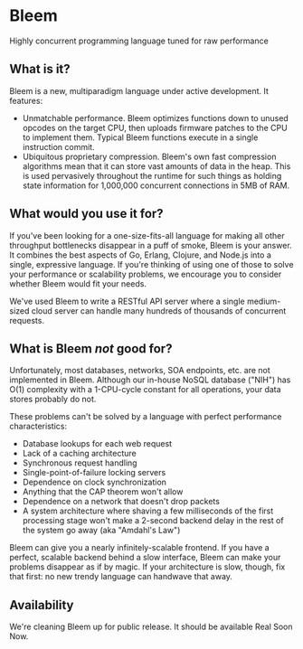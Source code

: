Bleem
=====

Highly concurrent programming language tuned for raw performance

What is it?
-----------

Bleem is a new, multiparadigm language under active development. It features:

* Unmatchable performance. Bleem optimizes functions down to unused opcodes on the target CPU, then uploads firmware patches to the CPU to implement them. Typical Bleem functions execute in a single instruction commit.
* Ubiquitous proprietary compression. Bleem's own fast compression algorithms mean that it can store vast amounts of data in the heap. This is used pervasively throughout the runtime for such things as holding state information for 1,000,000 concurrent connections in 5MB of RAM.

What would you use it for?
--------------------------

If you've been looking for a one-size-fits-all language for making all other throughput bottlenecks disappear in a puff of smoke, Bleem is your answer. It combines the best aspects of Go, Erlang, Clojure, and Node.js into a single, expressive language. If you're thinking of using one of those to solve your performance or scalability problems, we encourage you to consider whether Bleem would fit your needs.

We've used Bleem to write a RESTful API server where a single medium-sized cloud server can handle many hundreds of thousands of concurrent requests.

What is Bleem *not* good for?
-----------------------------

Unfortunately, most databases, networks, SOA endpoints, etc. are not implemented in Bleem. Although our in-house NoSQL database ("NIH") has O(1) complexity with a 1-CPU-cycle constant for all operations, your data stores probably do not.

These problems can't be solved by a language with perfect performance characteristics:

* Database lookups for each web request
* Lack of a caching architecture
* Synchronous request handling
* Single-point-of-failure locking servers
* Dependence on clock synchronization
* Anything that the CAP theorem won't allow
* Dependence on a network that doesn't drop packets
* A system architecture where shaving a few milliseconds of the first processing stage won't make a 2-second backend delay in the rest of the system go away (aka "Amdahl's Law")

Bleem can give you a nearly infinitely-scalable frontend. If you have a perfect, scalable backend behind a slow interface, Bleem can make your problems disappear as if by magic. If your architecture is slow, though, fix that first: no new trendy language can handwave that away.

Availability
------------

We're cleaning Bleem up for public release. It should be available Real Soon Now.
